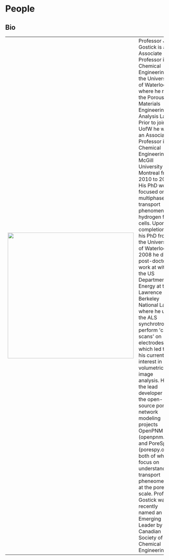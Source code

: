 # People

## Bio

<table>
  <tr>
    <td> 
      <img src="../_static/images/Gostick-headshot-2019.jpg" width="400px">
    </td>
    <td>
      Professor Jeff Gostick is an Associate Professor in Chemical Engineering at the University of Waterloo, where he runs the Porous Materials Engineering & Analysis Lab.  Prior to joining UofW he was an Associate Professor in Chemical Engineering at McGill University in Montreal from 2010 to 2016.  His PhD work focused on multiphase transport phenomena in hydrogen fuel cells. Upon completion of his PhD from the University of Waterloo in 2008 he did post-doctoral work at with the US Department of Energy at the Lawrence Berkeley National Lab, where he used the ALS synchrotron to perform 'cat scans' on electrodes, which led to his current interest in volumetric image analysis. He is the lead developer of the open-source pore network modeling projects OpenPNM (openpnm.org) and PoreSpy (porespy.org), both of which focus on understanding transport pheneomena at the pore-scale. Prof Gostick was recently named an Emerging Leader by the Canadian Society of Chemical Engineering.
    </td>
   </tr> 
</table>
